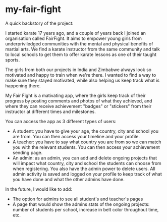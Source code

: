 # my-fair-fight

A quick backstory of the project: 

I started karate 17 years ago, and a couple of years back I joined an organisation called FairFight. It aims to empower young girls from underpriviledged communities with the mental and physical benefits of martial arts. We find a karate instructor from the same community and talk to local schools to get them to offer karate lessons as one of their taught sports.

The girls from both our projects in India and Zimbabwe always look so motivated and happy to train when we're there. I wanted to find a way to make sure they stayed motivated, while also helping us keep track what is happening there. 

My Fair Fight is a mativating app, where the girls keep track of their progress by posting comments and photos of what they achieved, and where they can receive achievement "badges" or "stickers" from their instructor at different times and milestones. 

You can access the app as 3 different types of users:
- A student: you have to give your age, the country, city and school you are from. You can then access your timeline and your profile.
- A teacher: you have to say what country you are from so we can match you with the relevant students. You can then access your achievement sending page.
- An admin: as an admin, you can add and delete ongoing projects that will impact what country, city and school the students can choose from when registering. You also have the admin power to delete users. All admin activity is saved and logged on your profile to keep track of what you have done and what the other admins have done. 

In the future, I would like to add:
- The option for admins to see all student's and teacher's pages
- A page that would show the admins stats of the ongoing projects: number of students per school, increase in belt color throughout time, etc.
